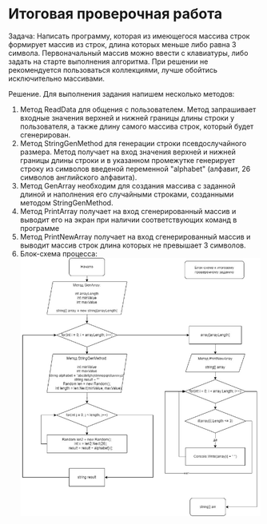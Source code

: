# Итоговая проверочная работа
Задача: 
Написать программу, которая из имеющегося массива строк формирует массив из строк, 
длина которых меньше либо равна 3 символа. Первоначальный массив можно ввести с клавиатуры, либо задать на старте выполнения алгоритма. При решении не рекомендуется пользоваться коллекциями, лучше обойтись исключительно массивами.

Решение. Для выполнения задания напишем несколько методов:
1. Метод ReadData для общения с пользователем. Метод запрашивает входные значения верхней и нижней границы длины строки у пользователя, а также длину самого массива строк,  который будет сгенерирован.
2. Метод StringGenMethod для генерации строки псевдослучайного размера. Метод получает на вход значения верхней и нижней границы длины строки и в указанном промежутке генерирует строку из символов введеной переменной "alphabet" (алфавит, 26 символов английского алфавита).
3. Метод GenArray необходим для создания массива с заданной длиной и наполнения его случайными строками, созданными методом StringGenMethod.
4. Метод PrintArray получает на вход сгенерированный массив и выводит его на экран при наличии соответствующих команд в программе 
5. Метод PrintNewArray получает на вход сгенерированный массив и выводит массив строк длина которых не превышает 3 символов.
6. Блок-схема процесса: ![](block_diagram_FHW.jpg)

